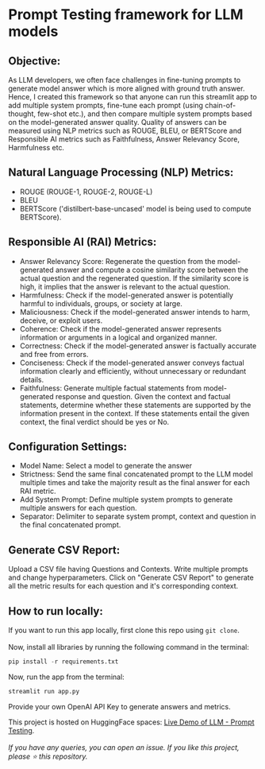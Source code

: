 # Prompt Testing framework for LLM models
## Objective:
As LLM developers, we often face challenges in fine-tuning prompts to generate model answer which is more aligned with ground truth answer. Hence, I created this framework so that anyone can run this streamlit app to add multiple system prompts, fine-tune each prompt (using chain-of-thought, few-shot etc.), and then compare multiple system prompts based on the model-generated answer quality. Quality of answers can be measured using NLP metrics such as ROUGE, BLEU, or BERTScore and Responsible AI metrics such as Faithfulness, Answer Relevancy Score, Harmfulness etc.

## Natural Language Processing (NLP) Metrics:
* ROUGE (ROUGE-1, ROUGE-2, ROUGE-L)
* BLEU
* BERTScore ('distilbert-base-uncased' model is being used to compute BERTScore).

## Responsible AI (RAI) Metrics:
* Answer Relevancy Score: Regenerate the question from the model-generated answer and compute a cosine similarity score between the actual question and the regenerated question. If the similarity score is high, it implies that the answer is relevant to the actual question.
* Harmfulness: Check if the model-generated answer is potentially harmful to individuals, groups, or society at large.
* Maliciousness: Check if the model-generated answer intends to harm, deceive, or exploit users.
* Coherence: Check if the model-generated answer represents information or arguments in a logical and organized manner.
* Correctness: Check if the model-generated answer is factually accurate and free from errors.
* Conciseness: Check if the model-generated answer conveys factual information clearly and efficiently, without unnecessary or redundant details.
* Faithfulness: Generate multiple factual statements from model-generated response and question. Given the context and factual statements, determine whether these statements are supported by the information present in the context. If these statements entail the given context, the final verdict should be yes or No.


## Configuration Settings:
* Model Name: Select a model to generate the answer
* Strictness: Send the same final concatenated prompt to the LLM model multiple times and take the majority result as the final answer for each RAI metric.
* Add System Prompt: Define multiple system prompts to generate multiple answers for each question.
* Separator: Delimiter to separate system prompt, context and question in the final concatenated prompt.

## Generate CSV Report:
Upload a CSV file having Questions and Contexts. Write multiple prompts and change hyperparameters. Click on "Generate CSV Report" to generate all the metric results for each question and it's corresponding context.

## How to run locally:
If you want to run this app locally, first clone this repo using `git clone`.<br><br>
Now, install all libraries by running the following command in the terminal:<br>
```python
pip install -r requirements.txt
```
  
Now, run the app from the terminal:  
```python
streamlit run app.py
```

Provide your own OpenAI API Key to generate answers and metrics. 

This project is hosted on HuggingFace spaces: [Live Demo of LLM - Prompt Testing](https://huggingface.co/spaces/heliosbrahma/llm-prompt-testing).<br><br>
_If you have any queries, you can open an issue. If you like this project, please ⭐ this repository._

